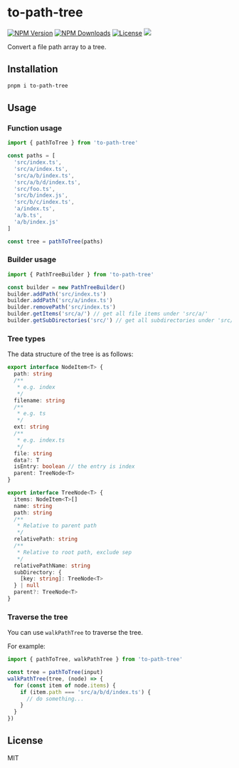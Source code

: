 # to-path-tree

<a href="https://www.npmjs.com/package/to-path-tree" target="_blank" rel="noopener noreferrer"><img src="https://badgen.net/npm/v/to-path-tree" alt="NPM Version" /></a>
<a href="https://www.npmjs.com/package/to-path-tree" target="_blank" rel="noopener noreferrer"><img src="https://badgen.net/npm/dt/to-path-tree" alt="NPM Downloads" /></a>
<a href="https://github.com/alexzhang1030/to-path-tree/blob/main/LICENSE" target="_blank" rel="noopener noreferrer"><img src="https://badgen.net/github/license/alexzhang1030/to-path-tree" alt="License" /></a>
<a href="https://codecov.io/gh/alexzhang1030/to-path-tree" ><img src="https://codecov.io/gh/alexzhang1030/to-path-tree/graph/badge.svg?token=NQ8S2Z38OB"/></a>

Convert a file path array to a tree.

## Installation

```bash
pnpm i to-path-tree
```

## Usage

### Function usage

```ts
import { pathToTree } from 'to-path-tree'

const paths = [
  'src/index.ts',
  'src/a/index.ts',
  'src/a/b/index.ts',
  'src/a/b/d/index.ts',
  'src/foo.ts',
  'src/b/index.js',
  'src/b/c/index.ts',
  'a/index.ts',
  'a/b.ts',
  'a/b/index.js'
]

const tree = pathToTree(paths)
```

### Builder usage

```ts
import { PathTreeBuilder } from 'to-path-tree'

const builder = new PathTreeBuilder()
builder.addPath('src/index.ts')
builder.addPath('src/a/index.ts')
builder.removePath('src/index.ts')
builder.getItems('src/a/') // get all file items under 'src/a/'
builder.getSubDirectories('src/') // get all subdirectories under 'src/'
```

### Tree types

The data structure of the tree is as follows:

```ts
export interface NodeItem<T> {
  path: string
  /**
   * e.g. index
   */
  filename: string
  /**
   * e.g. ts
   */
  ext: string
  /**
   * e.g. index.ts
   */
  file: string
  data?: T
  isEntry: boolean // the entry is index
  parent: TreeNode<T>
}

export interface TreeNode<T> {
  items: NodeItem<T>[]
  name: string
  path: string
  /**
   * Relative to parent path
   */
  relativePath: string
  /**
   * Relative to root path, exclude sep
   */
  relativePathName: string
  subDirectory: {
    [key: string]: TreeNode<T>
  } | null
  parent?: TreeNode<T>
}
```

### Traverse the tree

You can use `walkPathTree` to traverse the tree.

For example:

```ts
import { pathToTree, walkPathTree } from 'to-path-tree'

const tree = pathToTree(input)
walkPathTree(tree, (node) => {
  for (const item of node.items) {
    if (item.path === 'src/a/b/d/index.ts') {
      // do something...
    }
  }
})
```

## License

MIT
